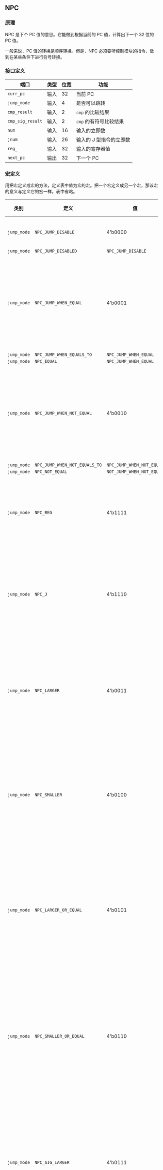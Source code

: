 ## NPC

### 原理

NPC 是下个 PC 值的意思。它能做到根据当前的 PC 值，计算出下一个 32 位的 PC 值。

一般来说，PC 值的转换是顺序转换。但是，NPC 必须要听控制模块的指令，做到在某些条件下进行符号转换。

### 接口定义 

端口 | 类型 | 位宽 | 功能
--- | --- | --- | ---
`curr_pc` | 输入 | 32 | 当前 PC
`jump_mode` | 输入 | 4 | 是否可以跳转
`cmp_result` | 输入 | 2 | `cmp` 的比较结果
`cmp_sig_result` | 输入 | 2 | `cmp` 的有符号比较结果
`num` | 输入 | 16 | 输入的立即数
`jnum` | 输入 | 26 | 输入的 J 型指令的立即数
`reg_` | 输入 | 32 | 输入的寄存器值
`next_pc` | 输出 | 32 | 下一个 PC

### 宏定义

用把宏定义成宏的方法，定义表中值为宏的宏。把一个宏定义成另一个宏，那该宏的意义与定义它的宏一样，表中省略。

类别 | 定义 | 值 | 意义
--- | --- | --- | ---
`jump_mode` | `NPC_JUMP_DISABLE` | 4'b0000 | 不要跳转
`jump_mode` | `NPC_JUMP_DISABLED` | `NPC_JUMP_DISABLE` | 
`jump_mode` | `NPC_JUMP_WHEN_EQUAL` | 4'b0001 | 当输入的比较结果相等时跳转
`jump_mode` | `NPC_JUMP_WHEN_EQUALS_TO` | `NPC_JUMP_WHEN_EQUAL` | 
`jump_mode` | `NPC_EQUAL` | `NPC_JUMP_WHEN_EQUAL` |
`jump_mode` | `NPC_JUMP_WHEN_NOT_EQUAL` | 4'b0010 | 当输入的比较结果不等时跳转
`jump_mode` | `NPC_JUMP_WHEN_NOT_EQUALS_TO` | `NPC_JUMP_WHEN_NOT_EQUAL` | 
`jump_mode` | `NPC_NOT_EQUAL` | `NOT_JUMP_WHEN_NOT_EQUAL` |
`jump_mode` | `NPC_REG` | 4'b1111 | 按照寄存器内地址跳转
`jump_mode` | `NPC_J` | 4'b1110 | 按照 J 型指令的立即数跳转
`jump_mode` | `NPC_LARGER` | 4'b0011 | 当输入的比较结果为大于时跳转
`jump_mode` | `NPC_SMALLER` | 4'b0100 | 当输入的比较结果为小于时跳转
`jump_mode` | `NPC_LARGER_OR_EQUAL` | 4'b0101 | 当输入的比较结果为大于或等于时跳转
`jump_mode` | `NPC_SMALLER_OR_EQUAL` | 4'b0110 | 当输入的比较结果为小于或等于时跳转
`jump_mode` | `NPC_SIG_LARGER` | 4'b0111 | 当输入的有符号比较结果为大于时跳转
`jump_mode` | `NPC_SIG_SMALLER` | 4'b1000 | 当输入的有符号比较结果为小于时跳转
`jump_mode` | `NPC_SIG_LARGER_OR_EQUAL` | 4'b1001 | 当输入的有符号比较结果为大于或等于时跳转
`jump_mode` | `NPC_SIG_SMALLER_OR_EQUAL` | 4'b1010 | 当输入的有符号比较结果为小于或等于时跳转

`comp_result` 的相应数值代表的意义，与相应的宏有关，这些宏在 `alu.h` 中。

### 功能

令跳转基准地址 `base = $unsigned(curr_pc)`。

若 `jump_mode == NPC_JUMP_DISABLE`，则令 `next_pc = $unsigned(base) + $unsigned(4)`。

若 `jump_mode == NPC_JUMP_WHEN_EQUAL`，则 `alu_comp_result == ALU_EQUAL` 时，首先把 `num` 扩展成 32 位有符号立即数，扩展方式是首先把 `num` 后面加上 `2'b0`，然后把这 18 位二进制数扩展成 32 位有符号二进制数。然后令 `next_pc = $signed(base) + $signed(num)`。否则做跟 `jump_mode == NPC_JUMP_DISABLE` 时相同的步骤。

若 `jump_mode` 对应的意义有其它的比较，则 `cmp_result` 或 `cmp_sig_result` 满足相应条件时，做跟上面相同的步骤。否则做跟 `jump_mode == NPC_JUMP_DISABLE` 时相同的步骤。

若 `jump_mode == NPC_REG`，则令 `next_pc = reg_`。

若 `jump_mode == NPC_J`，则令 `next_pc = {base[31:28], jnum, 2'b0}`。

若 `jump_mode` 为其它值，则做跟 `jump_mode == NPC_JUMP_DISABLE` 时相同的步骤。

### 注意事项

1. NPC 是在内部进行符号扩展，不用 ext。
2. `reg_` 是为了避免和 `reg` 冲突。
3. `base` 抽象出来是为了方便调试和维护，它是 `curr_pc` 是跟 MIPS 指令集手册相符的。

